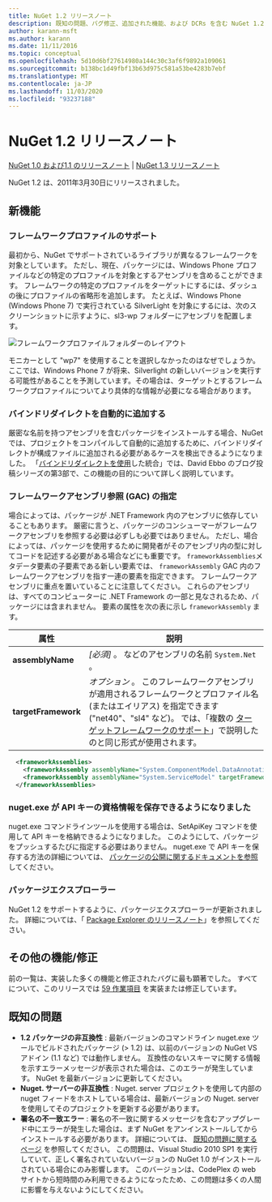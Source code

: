 ```yaml
---
title: NuGet 1.2 リリースノート
description: 既知の問題、バグ修正、追加された機能、および DCRs を含む NuGet 1.2 のリリースノート。
author: karann-msft
ms.author: karann
ms.date: 11/11/2016
ms.topic: conceptual
ms.openlocfilehash: 5d10d6bf27614980a144c30c3af6f9892a109061
ms.sourcegitcommit: b138bc1d49fbf13b63d975c581a53be4283b7ebf
ms.translationtype: MT
ms.contentlocale: ja-JP
ms.lasthandoff: 11/03/2020
ms.locfileid: "93237188"
---
```

# <a name="nuget-12-release-notes"></a>NuGet 1.2 リリースノート

[NuGet 1.0 および1.1 のリリースノート](../release-notes/nuget-1.1.md)  | [NuGet 1.3 リリースノート](../release-notes/nuget-1.3.md)

NuGet 1.2 は、2011年3月30日にリリースされました。

## <a name="new-features"></a>新機能

### <a name="framework-profile-support"></a>フレームワークプロファイルのサポート

最初から、NuGet でサポートされているライブラリが異なるフレームワークを対象としています。 ただし、現在、パッケージには、Windows Phone プロファイルなどの特定のプロファイルを対象とするアセンブリを含めることができます。 フレームワークの特定のプロファイルをターゲットにするには、ダッシュの後にプロファイルの省略形を追加します。 たとえば、Windows Phone (Windows Phone 7) で実行されている SilverLight を対象にするには、次のスクリーンショットに示すように、sl3-wp フォルダーにアセンブリを配置します。

![フレームワークプロファイルフォルダーのレイアウト](./media/framework-profile-support.png)

モニカーとして "wp7" を使用することを選択しなかったのはなぜでしょうか。 ここでは、Windows Phone 7 が将来、Silverlight の新しいバージョンを実行する可能性があることを予測しています。その場合は、ターゲットとするフレームワークプロファイルについてより具体的な情報が必要になる場合があります。

### <a name="automatically-add-binding-redirects"></a>バインドリダイレクトを自動的に追加する

厳密な名前を持つアセンブリを含むパッケージをインストールする場合、NuGet では、プロジェクトをコンパイルして自動的に追加するために、バインドリダイレクトが構成ファイルに追加される必要があるケースを検出できるようになりました。 「[バインドリダイレクトを使用](http://blog.davidebbo.com/2011/01/nuget-versioning-part-3-unification-via.html)した統合」では、David Ebbo のブログ投稿シリーズの第3部で、この機能の目的について詳しく説明しています。

<a name="framework-assembly-refs"></a>

### <a name="specifying-framework-assembly-references-gac"></a>フレームワークアセンブリ参照 (GAC) の指定

場合によっては、パッケージが .NET Framework 内のアセンブリに依存していることもあります。 厳密に言うと、パッケージのコンシューマーがフレームワークアセンブリを参照する必要は必ずしも必要ではありません。 ただし、場合によっては、パッケージを使用するために開発者がそのアセンブリ内の型に対してコードを記述する必要がある場合などにも重要です。 `frameworkAssemblies`メタデータ要素の子要素である新しい要素では、 `frameworkAssembly` GAC 内のフレームワークアセンブリを指す一連の要素を指定できます。 フレームワークアセンブリに重点を置いていることに注意してください。
これらのアセンブリは、すべてのコンピューターに .NET Framework の一部と見なされるため、パッケージには含まれません。 要素の属性を次の表に示し `frameworkAssembly` ます。


|属性 |説明|
|----------------|-----------|
|**assemblyName**|*[必須]* 。 などのアセンブリの名前 `System.Net` 。|
|**targetFramework**|*オプション* 。 このフレームワークアセンブリが適用されるフレームワークとプロファイル名 (またはエイリアス) を指定できます ("net40"、"sl4" など)。 では、「複数の [ターゲットフレームワークのサポート](../create-packages/supporting-multiple-target-frameworks.md)」で説明したのと同じ形式が使用されます。|

```xml
  <frameworkAssemblies>
    <frameworkAssembly assemblyName="System.ComponentModel.DataAnnotations" targetFramework="net40" />
    <frameworkAssembly assemblyName="System.ServiceModel" targetFramework="net40" />
  </frameworkAssemblies>
```

### <a name="nugetexe-now-is-able-to-store-api-key-credentials"></a>nuget.exe が API キーの資格情報を保存できるようになりました

nuget.exe コマンドラインツールを使用する場合は、SetApiKey コマンドを使用して API キーを格納できるようになりました。 このようにして、パッケージをプッシュするたびに指定する必要はありません。 nuget.exe で API キーを保存する方法の詳細については、 [パッケージの公開に関するドキュメントを参照](../nuget-org/publish-a-package.md)してください。

### <a name="package-explorer"></a>パッケージエクスプローラー
NuGet 1.2 をサポートするように、パッケージエクスプローラーが更新されました。 詳細については、「 [Package Explorer のリリースノート](http://nuget.codeplex.com/wikipage?title=New%20features%20in%20NuGet%20Package%20Explorer%201.0)」を参照してください。

## <a name="other-featuresfixes"></a>その他の機能/修正

前の一覧は、実装した多くの機能と修正されたバグに最も顕著でした。 すべてについて、このリリースでは [59 作業項目](http://nuget.codeplex.com/workitem/list/advanced?keyword=&status=All&type=All&priority=All&release=NuGet%201.2&assignedTo=All&component=All&sortField=Votes&sortDirection=Descending&page=0) を実装または修正しています。

## <a name="known-issues"></a>既知の問題

* **1.2 パッケージの非互換性** : 最新バージョンのコマンドライン nuget.exe ツールでビルドされたパッケージ (> 1.2) は、以前のバージョンの NuGet VS アドイン (1.1 など) では動作しません。 互換性のないスキーマに関する情報を示すエラーメッセージが表示された場合は、このエラーが発生しています。 NuGet を最新バージョンに更新してください。
* **Nuget. サーバーの非互換性** : Nuget. server プロジェクトを使用して内部の nuget フィードをホストしている場合は、最新バージョンの Nuget. server を使用してそのプロジェクトを更新する必要があります。
* **署名の不一致エラー** : 署名の不一致に関するメッセージを含むアップグレード中にエラーが発生した場合は、まず NuGet をアンインストールしてからインストールする必要があります。 詳細については、 [既知の問題に関するページ](../release-notes/known-issues.md) を参照してください。 この問題は、Visual Studio 2010 SP1 を実行していて、正しく署名されていないバージョンの NuGet 1.0 がインストールされている場合にのみ影響します。 このバージョンは、CodePlex の web サイトから短時間のみ利用できるようになったため、この問題は多くの人間に影響を与えないようにしてください。